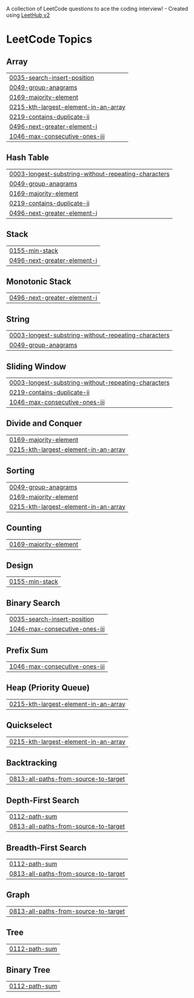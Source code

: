 A collection of LeetCode questions to ace the coding interview! - Created using [LeetHub v2](https://github.com/arunbhardwaj/LeetHub-2.0)
<!---LeetCode Topics Start-->
# LeetCode Topics
## Array
|  |
| ------- |
| [0035-search-insert-position](https://github.com/yordil/A2SV-CP/tree/master/0035-search-insert-position) |
| [0049-group-anagrams](https://github.com/yordil/A2SV-CP/tree/master/0049-group-anagrams) |
| [0169-majority-element](https://github.com/yordil/A2SV-CP/tree/master/0169-majority-element) |
| [0215-kth-largest-element-in-an-array](https://github.com/yordil/A2SV-CP/tree/master/0215-kth-largest-element-in-an-array) |
| [0219-contains-duplicate-ii](https://github.com/yordil/A2SV-CP/tree/master/0219-contains-duplicate-ii) |
| [0496-next-greater-element-i](https://github.com/yordil/A2SV-CP/tree/master/0496-next-greater-element-i) |
| [1046-max-consecutive-ones-iii](https://github.com/yordil/A2SV-CP/tree/master/1046-max-consecutive-ones-iii) |
## Hash Table
|  |
| ------- |
| [0003-longest-substring-without-repeating-characters](https://github.com/yordil/A2SV-CP/tree/master/0003-longest-substring-without-repeating-characters) |
| [0049-group-anagrams](https://github.com/yordil/A2SV-CP/tree/master/0049-group-anagrams) |
| [0169-majority-element](https://github.com/yordil/A2SV-CP/tree/master/0169-majority-element) |
| [0219-contains-duplicate-ii](https://github.com/yordil/A2SV-CP/tree/master/0219-contains-duplicate-ii) |
| [0496-next-greater-element-i](https://github.com/yordil/A2SV-CP/tree/master/0496-next-greater-element-i) |
## Stack
|  |
| ------- |
| [0155-min-stack](https://github.com/yordil/A2SV-CP/tree/master/0155-min-stack) |
| [0496-next-greater-element-i](https://github.com/yordil/A2SV-CP/tree/master/0496-next-greater-element-i) |
## Monotonic Stack
|  |
| ------- |
| [0496-next-greater-element-i](https://github.com/yordil/A2SV-CP/tree/master/0496-next-greater-element-i) |
## String
|  |
| ------- |
| [0003-longest-substring-without-repeating-characters](https://github.com/yordil/A2SV-CP/tree/master/0003-longest-substring-without-repeating-characters) |
| [0049-group-anagrams](https://github.com/yordil/A2SV-CP/tree/master/0049-group-anagrams) |
## Sliding Window
|  |
| ------- |
| [0003-longest-substring-without-repeating-characters](https://github.com/yordil/A2SV-CP/tree/master/0003-longest-substring-without-repeating-characters) |
| [0219-contains-duplicate-ii](https://github.com/yordil/A2SV-CP/tree/master/0219-contains-duplicate-ii) |
| [1046-max-consecutive-ones-iii](https://github.com/yordil/A2SV-CP/tree/master/1046-max-consecutive-ones-iii) |
## Divide and Conquer
|  |
| ------- |
| [0169-majority-element](https://github.com/yordil/A2SV-CP/tree/master/0169-majority-element) |
| [0215-kth-largest-element-in-an-array](https://github.com/yordil/A2SV-CP/tree/master/0215-kth-largest-element-in-an-array) |
## Sorting
|  |
| ------- |
| [0049-group-anagrams](https://github.com/yordil/A2SV-CP/tree/master/0049-group-anagrams) |
| [0169-majority-element](https://github.com/yordil/A2SV-CP/tree/master/0169-majority-element) |
| [0215-kth-largest-element-in-an-array](https://github.com/yordil/A2SV-CP/tree/master/0215-kth-largest-element-in-an-array) |
## Counting
|  |
| ------- |
| [0169-majority-element](https://github.com/yordil/A2SV-CP/tree/master/0169-majority-element) |
## Design
|  |
| ------- |
| [0155-min-stack](https://github.com/yordil/A2SV-CP/tree/master/0155-min-stack) |
## Binary Search
|  |
| ------- |
| [0035-search-insert-position](https://github.com/yordil/A2SV-CP/tree/master/0035-search-insert-position) |
| [1046-max-consecutive-ones-iii](https://github.com/yordil/A2SV-CP/tree/master/1046-max-consecutive-ones-iii) |
## Prefix Sum
|  |
| ------- |
| [1046-max-consecutive-ones-iii](https://github.com/yordil/A2SV-CP/tree/master/1046-max-consecutive-ones-iii) |
## Heap (Priority Queue)
|  |
| ------- |
| [0215-kth-largest-element-in-an-array](https://github.com/yordil/A2SV-CP/tree/master/0215-kth-largest-element-in-an-array) |
## Quickselect
|  |
| ------- |
| [0215-kth-largest-element-in-an-array](https://github.com/yordil/A2SV-CP/tree/master/0215-kth-largest-element-in-an-array) |
## Backtracking
|  |
| ------- |
| [0813-all-paths-from-source-to-target](https://github.com/yordil/A2SV-CP/tree/master/0813-all-paths-from-source-to-target) |
## Depth-First Search
|  |
| ------- |
| [0112-path-sum](https://github.com/yordil/A2SV-CP/tree/master/0112-path-sum) |
| [0813-all-paths-from-source-to-target](https://github.com/yordil/A2SV-CP/tree/master/0813-all-paths-from-source-to-target) |
## Breadth-First Search
|  |
| ------- |
| [0112-path-sum](https://github.com/yordil/A2SV-CP/tree/master/0112-path-sum) |
| [0813-all-paths-from-source-to-target](https://github.com/yordil/A2SV-CP/tree/master/0813-all-paths-from-source-to-target) |
## Graph
|  |
| ------- |
| [0813-all-paths-from-source-to-target](https://github.com/yordil/A2SV-CP/tree/master/0813-all-paths-from-source-to-target) |
## Tree
|  |
| ------- |
| [0112-path-sum](https://github.com/yordil/A2SV-CP/tree/master/0112-path-sum) |
## Binary Tree
|  |
| ------- |
| [0112-path-sum](https://github.com/yordil/A2SV-CP/tree/master/0112-path-sum) |
<!---LeetCode Topics End-->